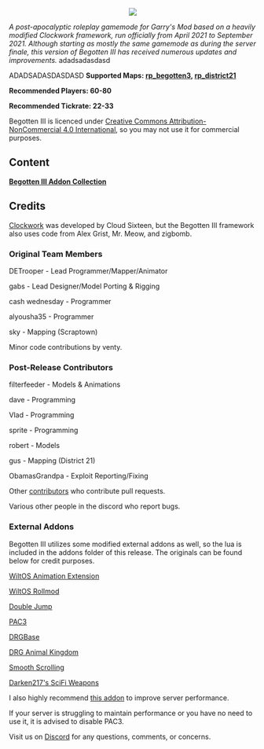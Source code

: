 <p align="center"><img src="images/BegottenIIILogo.png"/></p>

<i>A post-apocalyptic roleplay gamemode for Garry's Mod based on a heavily modified Clockwork framework, run officially from April 2021 to September 2021. Although starting as mostly the same gamemode as during the server finale, this version of Begotten III has received numerous updates and improvements.</i>
adadsadasdasd

ADADSADASDASDASD
<b>Supported Maps: [rp_begotten3](https://steamcommunity.com/sharedfiles/filedetails/?id=2442244710), [rp_district21](https://steamcommunity.com/sharedfiles/filedetails/?id=3126101449)</b>

<b>Recommended Players: 60-80</b>

<b>Recommended Tickrate: 22-33</b>

Begotten III is licenced under [Creative Commons Attribution-NonCommercial 4.0 International](https://creativecommons.org/licenses/by-nc/4.0/deed.en), so you may not use it for commercial purposes.

## Content

<b>[Begotten III Addon Collection](https://steamcommunity.com/workshop/filedetails/?id=2443075973)</b>

## Credits

[Clockwork](https://github.com/CloudSixteen/Clockwork) was developed by Cloud Sixteen, but the Begotten III framework also uses code from Alex Grist, Mr. Meow, and zigbomb.

### Original Team Members
DETrooper - Lead Programmer/Mapper/Animator

gabs - Lead Designer/Model Porting & Rigging

cash wednesday - Programmer

alyousha35 - Programmer

sky - Mapping (Scraptown)

Minor code contributions by venty.

### Post-Release Contributors

filterfeeder - Models & Animations

dave - Programming

Vlad - Programming

sprite - Programming

robert - Models

gus - Mapping (District 21)

ObamasGrandpa - Exploit Reporting/Fixing

Other [contributors](https://github.com/DETrooper/Begotten-III/graphs/contributors) who contribute pull requests.

Various other people in the discord who report bugs.

### External Addons
Begotten III utilizes some modified external addons as well, so the lua is included in the addons folder of this release. The originals can be found below for credit purposes.

[WiltOS Animation Extension](https://steamcommunity.com/sharedfiles/filedetails/?id=757604550)

[WiltOS Rollmod](https://steamcommunity.com/sharedfiles/filedetails/?id=870925571)

[Double Jump](https://steamcommunity.com/sharedfiles/filedetails/?id=284538302)

[PAC3](https://steamcommunity.com/sharedfiles/filedetails/?id=104691717)

[DRGBase](https://steamcommunity.com/sharedfiles/filedetails/?id=1560118657)

[DRG Animal Kingdom](https://steamcommunity.com/sharedfiles/filedetails/?id=3047891625)

[Smooth Scrolling](https://steamcommunity.com/sharedfiles/filedetails/?id=2556148920)

[Darken217's SciFi Weapons](https://steamcommunity.com/sharedfiles/filedetails/?id=420970650)

I also highly recommend [this addon](https://steamcommunity.com/sharedfiles/filedetails/?id=1907060869) to improve server performance.

If your server is struggling to maintain performance or you have no need to use it, it is advised to disable PAC3.

Visit us on [Discord](https://discord.gg/zJnWjcW) for any questions, comments, or concerns.
